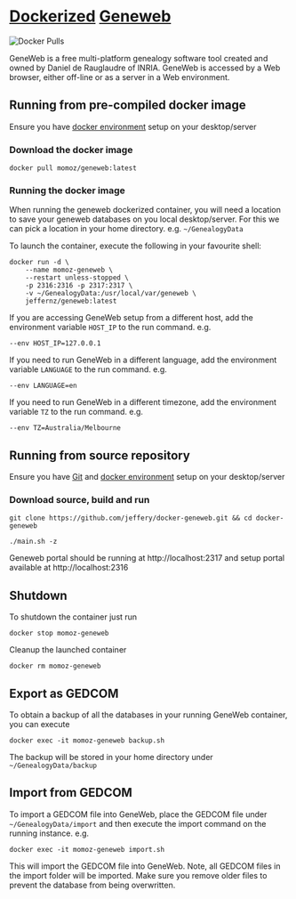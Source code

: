 # [Dockerized](https://www.docker.com/) [Geneweb](https://geneweb.tuxfamily.org/wiki/GeneWeb)

![Docker Pulls](https://img.shields.io/docker/pulls/jeffernz/geneweb.svg?style=for-the-badge)

GeneWeb is a free multi-platform genealogy software tool created and owned by Daniel de Rauglaudre of INRIA. GeneWeb is 
accessed by a Web browser, either off-line or as a server in a Web environment.

## Running from pre-compiled docker image

Ensure you have [docker environment](https://www.docker.com/products/docker-desktop) setup on your desktop/server

### Download the docker image
```
docker pull momoz/geneweb:latest
```

### Running the docker image

When running the geneweb dockerized container, you will need a location to save your geneweb databases on you local 
desktop/server. For this we can pick a location in your home directory. e.g. `~/GenealogyData`

To launch the container, execute the following in your favourite shell:

```
docker run -d \
    --name momoz-geneweb \
    --restart unless-stopped \
    -p 2316:2316 -p 2317:2317 \
    -v ~/GenealogyData:/usr/local/var/geneweb \
    jeffernz/geneweb:latest
```

If you are accessing GeneWeb setup from a different host, add the environment variable `HOST_IP` to the run command. e.g.

```
--env HOST_IP=127.0.0.1
```

If you need to run GeneWeb in a different language, add the environment variable `LANGUAGE` to the run command. e.g.

```
--env LANGUAGE=en
```

If you need to run GeneWeb in a different timezone, add the environment variable `TZ` to the run command. e.g.

```
--env TZ=Australia/Melbourne
```

## Running from source repository

Ensure you have [Git](https://git-scm.com/) and [docker environment](https://www.docker.com/products/docker-desktop) setup on your desktop/server

### Download source, build and run

```
git clone https://github.com/jeffery/docker-geneweb.git && cd docker-geneweb
```

```
./main.sh -z
```

Geneweb portal should be running at http://localhost:2317 and setup portal available at http://localhost:2316

## Shutdown
To shutdown the container just run

```docker stop momoz-geneweb```

Cleanup the launched container

```docker rm momoz-geneweb```

## Export as GEDCOM

To obtain a backup of all the databases in your running GeneWeb container, you can execute

```
docker exec -it momoz-geneweb backup.sh
```

The backup will be stored in your home directory under `~/GenealogyData/backup`

## Import from GEDCOM

To import a GEDCOM file into GeneWeb, place the GEDCOM file under `~/GenealogyData/import`
and then execute the import command on the running instance. e.g.

```
docker exec -it momoz-geneweb import.sh
```

This will import the GEDCOM file into GeneWeb. Note, all GEDCOM files in the import
folder will be imported. Make sure you remove older files to prevent the database
from being overwritten.
